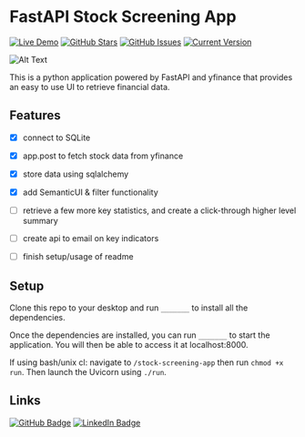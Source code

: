 FastAPI Stock Screening App 
============
[![Live Demo](https://img.shields.io/badge/demo-online-green.svg)](https://jordanhoare.com/stock-app) [![GitHub Stars](https://img.shields.io/github/stars/jordanhoare/stock-screening-app.svg)](https://github.com/jordanhoare/stock-screening-app/stargazers) [![GitHub Issues](https://img.shields.io/github/issues/jordanhoare/stock-screening-app.svg)](https://github.com/jordanhoare/stock-screening-app/issues) [![Current Version](https://img.shields.io/badge/version-1.0.7-green.svg)](https://github.com/jordanhoare/stock-screening-app) 

![Alt Text](https://media4.giphy.com/media/z0KKfDR5NLVAkBiJay/giphy.gif?cid=790b7611583c8efd8e2958f2dee875629b2e666500b88222&rid=giphy.gif)

This is a python application powered by FastAPI and yfinance that provides an easy to use UI to retrieve financial data.  


## Features 
- [x] connect to SQLite 
- [x] app.post to fetch stock data from yfinance
- [x] store data using sqlalchemy
- [x] add SemanticUI & filter functionality
- [ ] retrieve a few more key statistics, and create a click-through higher level summary
- [ ] create api to email on key indicators
- [ ] finish setup/usage of readme


## Setup
Clone this repo to your desktop and run `_______` to install all the dependencies.

Once the dependencies are installed, you can run  `_______` to start the application. You will then be able to access it at localhost:8000.

If using bash/unix cl: navigate to `/stock-screening-app` then run `chmod +x run`.  Then launch the Uvicorn using `./run`.

## Links

[![GitHub Badge](https://img.shields.io/badge/GitHub-100000?style=for-the-badge&logo=github&logoColor=white)](https://https://github.com/jordanhoare)
[![LinkedIn Badge](https://img.shields.io/badge/LinkedIn-0077B5?style=for-the-badge&logo=linkedin&logoColor=white)](https://www.linkedin.com/in/jordan-hoare)
